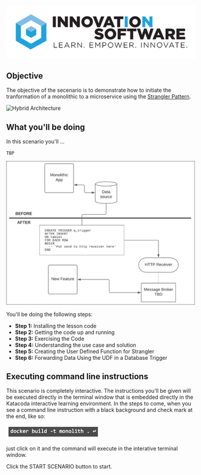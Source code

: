 ![logo](mstran-006/assets/logo-sm.png)

## Objective

The objective of the secenario is to demonstrate how to initiate the tranformation of a monolithic to a microservice using the [Strangler Pattern](https://docs.microsoft.com/en-us/azure/architecture/patterns/strangler-fig).

![Hybrid Architecture](mstran-007/assets/seats-idl.png)

## What you'll be doing 

In this scenario you'll ...

```
TBP

```

![Strangler Pattern](mstran-007/assets/strangler.png)

You'll be doing the following steps:

* **Step 1:** Installing the lesson code
* **Step 2:** Getting the code up and running
* **Step 3:** Exercising the Code
* **Step 4:** Understanding the use case and solution
* **Step 5:** Creating the User Defined Function for Strangler
* **Step 6:** Forwarding Data Using the UDF in a Database Trigger

## Executing command line instructions 

This scenario is completely interactive. The instructions you'll be given will be executed directly in the terminal window that is embedded directly in the Katacoda interactive learning environment. In the steps to come, when you see a command line instruction with a black background and check mark at the end, like so:

![Katacoda command line](mstran-007/assets/command-01.png)

just click on it and the command will execute in the interative terminal window.

Click the START SCENARIO button to start.